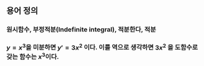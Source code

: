 ## 용어 정의
### 원시함수, 부정적분(Indefinite integral), 적분한다, 적분
### $y=x^{3}$을 미분하면 $y'=3x^{2}$ 이다. 이를 역으로 생각하면 $3x^{2}$  을 도함수로 갖는 함수는  $x^{3}$이다.
